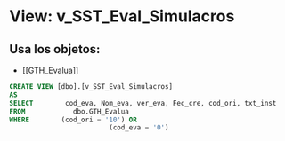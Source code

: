 # View: v_SST_Eval_Simulacros

## Usa los objetos:
- [[GTH_Evalua]]

```sql
CREATE VIEW [dbo].[v_SST_Eval_Simulacros]
AS
SELECT        cod_eva, Nom_eva, ver_eva, Fec_cre, cod_ori, txt_inst
FROM            dbo.GTH_Evalua
WHERE        (cod_ori = '10') OR
                         (cod_eva = '0')

```
